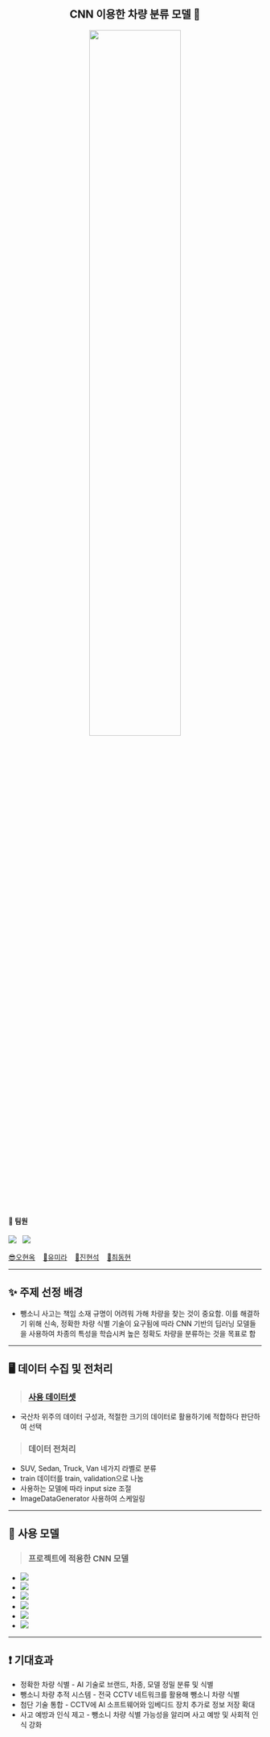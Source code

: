 <h2 align="center"> CNN 이용한 차량 분류 모델 🚗</h2>

<p align="center">
    <img src="https://cdn.discordapp.com/attachments/1291606249141436544/1325709905331486751/cover.png?ex=677cc70f&is=677b758f&hm=af028cdfdb6937e60ddc893a994e7e26b107e252fa6e0556f76ba609146e1bd8&" style="width:60%; height:60%;" />
</p>



#### 🌱 팀원
<a href = "https://ohgiraffers.notion.site/9e6c411ea3db4bc3896afea1560ea61b?pvs=4"><img src="https://img.shields.io/badge/팀 Notion-ffffff?style=flat&logo=Notion&logoColor=black" target="_blank"/></a>&nbsp;&nbsp;
<a href = "https://onedrive.live.com/personal/5620b07780b8c77b/_layouts/15/Doc.aspx?sourcedoc=%7B2a4e9954-6e36-467a-bb10-0b778813572f%7D&action=default&redeem=aHR0cHM6Ly8xZHJ2Lm1zL3AvYy81NjIwYjA3NzgwYjhjNzdiL0VWU1pUaW8yYm5wR3V4QUxkNGdUVnk4QnNNNGdQUDJmWlFmRXpYWC1iWUR3ZFE_ZT1rbGt0bU8&slrid=d7d174a1-c0a5-7000-65e2-c9d4feec728d&originalPath=aHR0cHM6Ly8xZHJ2Lm1zL3AvYy81NjIwYjA3NzgwYjhjNzdiL0VWU1pUaW8yYm5wR3V4QUxkNGdUVnk4QnNNNGdQUDJmWlFmRXpYWC1iWUR3ZFE_cnRpbWU9ejBMT1VEUXUzVWc&CID=ae9dddd6-ed72-4964-8130-650e0ec9b7a9&_SRM=0:G:58&file=cnn_project_v0.1.pptx"><img src="https://img.shields.io/badge/PPT자료-B7472A?style=flat&logo=microsoft-powerpoint" target="_blank"/></a>

[😎오현옥](https://github.com/alonee9393)&nbsp;&nbsp;&nbsp;&nbsp;[🐬유미라](https://github.com/raramii)&nbsp;&nbsp;&nbsp;&nbsp;[🦄진현석](https://github.com/culown)&nbsp;&nbsp;&nbsp;&nbsp;[🎸최동현](https://github.com/dh823)&nbsp;&nbsp;&nbsp;&nbsp;&nbsp;


---
## ✨ 주제 선정 배경

- 뺑소니 사고는 책임 소재 규명이 어려워 가해 차량을 찾는 것이 중요함. 이를 해결하기 위해 신속, 정확한 차량 식별 기술이 요구됨에 따라
CNN 기반의 딥러닝 모델들을 사용하여 차종의 특성을 학습시켜 높은 정확도 차량을 분류하는 것을 목표로 함
---

## 🖥️ 데이터 수집 및 전처리

> ### [사용 데이터셋](https://aihub.or.kr/aihubdata/data/view.do?currMenu=115&topMenu=100&aihubDataSe=data&dataSetSn=172)   
- 국산차 위주의 데이터 구성과, 적절한 크기의 데이터로 활용하기에 적합하다 판단하여 선택
> ### 데이터 전처리
- SUV, Sedan, Truck, Van 네가지 라벨로 분류
- train 데이터를 train, validation으로 나눔
- 사용하는 모델에 따라 input size 조절
- ImageDataGenerator 사용하여 스케일링

---
## 👤 사용 모델

> ### 프로젝트에 적용한 CNN 모델

- <a href = "https://www.notion.so/ohgiraffers/VGG-aa3fbe441bf54a9e965d7b8be11cba1a"><img src="https://img.shields.io/badge/VGG16-ffffff?style=flat&logo=Notion&logoColor=black" /></a>
- <a href = "https://www.notion.so/ohgiraffers/ResNet-a830b33f1b4643aa8aa0544ec4e366d2"><img src="https://img.shields.io/badge/ResNet-ffffff?style=flat&logo=Notion&logoColor=black" /></a>
- <a href = "https://www.notion.so/ohgiraffers/InceptionV3-21f0c76b5fa84172b26471e550e79ed5"><img src="https://img.shields.io/badge/InceptionV3-ffffff?style=flat&logo=Notion&logoColor=black" /></a>
- <a href = "https://www.notion.so/ohgiraffers/EfficientNetB1-70927442a616436393c9f2450c9b94f5"><img src="https://img.shields.io/badge/EfficientNet-ffffff?style=flat&logo=Notion&logoColor=black" /></a>
- <a href = "https://www.notion.so/ohgiraffers/Xception-4755e33445d24d3098471f0b4ba8207e"><img src="https://img.shields.io/badge/Xception-ffffff?style=flat&logo=Notion&logoColor=black" /></a>
- <a href = "https://www.notion.so/ohgiraffers/MobileNet-405b034cd90d47b89f85d9522155258e"><img src="https://img.shields.io/badge/MobileNet-ffffff?style=flat&logo=Notion&logoColor=black" /></a>


---

## ❗ 기대효과
- 정확한 차량 식별 - AI 기술로 브랜드, 차종, 모델 정밀 분류 및 식별
- 뺑소니 차량 추적 시스템 - 전국 CCTV 네트워크를 활용해 뺑소니 차량 식별
- 첨단 기술 통합 - CCTV에 AI 소프트웨어와 임베디드 장치 추가로 정보 저장 확대
- 사고 예방과 인식 제고 - 뺑소니 차량 식별 가능성을 알리며 사고 예방 및 사회적 인식 강화
